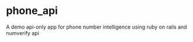 # phone_api

A demo api-only app for phone number intelligence using ruby on rails and numverify api
